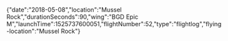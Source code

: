 {"date":"2018-05-08","location":"Mussel Rock","durationSeconds":90,"wing":"BGD Epic M","launchTime":1525737600051,"flightNumber":52,"type":"flightlog","flying-location":"Mussel Rock"}

